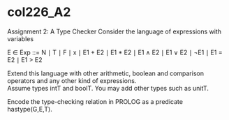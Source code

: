 # col226_A2

Assignment 2: A Type Checker
Consider the language of expressions with variables

E ∈ Exp ::= N ∣ T ∣ F ∣ x ∣ E1 + E2 ∣ E1 * E2 ∣ E1 ∧ E2 ∣ E1 ∨ E2 ∣ ¬E1 ∣ E1 = E2 ∣ E1 > E2 

Extend this language with other arithmetic, boolean and comparison operators and any other kind of expressions.  
Assume types intT and boolT.  You may add other types such as unitT.  

Encode the type-checking relation in PROLOG as a predicate hastype(G,E,T).